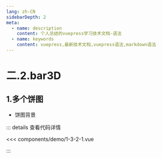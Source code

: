 ```yaml
---
lang: zh-CN
sidebarDepth: 2
meta:
  - name: description
    content: 个人总结的vuepress学习技术文档-语法
  - name: keywords
    content: vuepress,最新技术文档,vuepress语法,markdown语法
---
```


# 二.2.bar3D

## 1.多个饼图

- 饼图背景

  <Container url="https://zhoubichuan.com/resume/demo/?type=echarts&name=1-3-2-1.vue" />

::: details 查看代码详情

<<< components/demo/1-3-2-1.vue

:::